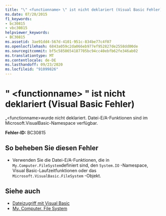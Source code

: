 ```yaml
---
title: "\" <functionname> \" ist nicht deklariert (Visual Basic Fehler)"
ms.date: 07/20/2015
f1_keywords:
- bc30815
- vbc30815
helpviewer_keywords:
- BC30815
ms.assetid: 3ae91dd4-567d-4101-951c-834be77c4f07
ms.openlocfilehash: 6843a059c2da066eb977ef952827de2558dd00de
ms.sourcegitcommit: bf5c5850654187705bc94cc40ebfb62fe346ab02
ms.translationtype: MT
ms.contentlocale: de-DE
ms.lasthandoff: 09/23/2020
ms.locfileid: "91099826"
---
```

# <a name="functionname-is-not-declared-visual-basic-error"></a>" \<functionname> " ist nicht deklariert (Visual Basic Fehler)

„\<functionname>wurde nicht deklariert. Datei-E/A-Funktionen sind im Microsoft.VisualBasic-Namespace verfügbar.  
  
 **Fehler-ID:** BC30815  
  
## <a name="to-correct-this-error"></a>So beheben Sie diesen Fehler  
  
- Verwenden Sie die Datei-E/A-Funktionen, die in `My.Computer.FileSystem`definiert sind, den `System.IO` -Namespace, Visual Basic-Laufzeitfunktionen oder das `Microsoft.VisualBasic.FileSystem` -Objekt.  
  
## <a name="see-also"></a>Siehe auch

- [Dateizugriff mit Visual Basic](../developing-apps/programming/drives-directories-files/file-access.md)
- [My. Computer. File System](xref:Microsoft.VisualBasic.FileIO.FileSystem)
